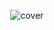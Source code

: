 <!-- Cover -->
<p align="center">
	<img 
		alt="cover" 
		loading="lazy"
		src="./cover.png"
		title="Ankit Khare" 
	>
</p>
